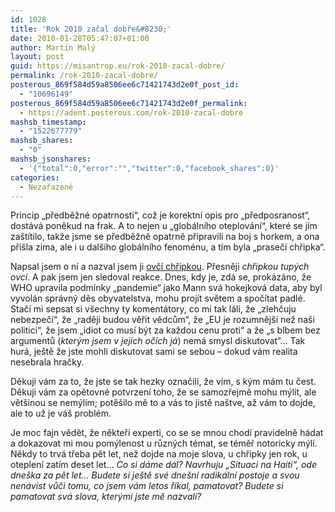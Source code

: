 ```yaml
---
id: 1028
title: 'Rok 2010 začal dobře&#8230;'
date: 2010-01-28T05:47:07+01:00
author: Martin Malý
layout: post
guid: https://misantrop.eu/rok-2010-zacal-dobre/
permalink: /rok-2010-zacal-dobre/
posterous_869f584d59a8506ee6c71421743d2e0f_post_id:
  - "10696149"
posterous_869f584d59a8506ee6c71421743d2e0f_permalink:
  - https://adent.posterous.com/rok-2010-zacal-dobre
mashsb_timestamp:
  - "1522677779"
mashsb_shares:
  - "0"
mashsb_jsonshares:
  - '{"total":0,"error":"","twitter":0,"facebook_shares":0}'
categories:
  - Nezařazené
---
```

Princip &#8222;předběžn&eacute; opatrnosti&#8220;, což je korektn&iacute; opis pro &#8222;předposranost&#8220;, dost&aacute;v&aacute; poněkud na frak. A to nejen u &#8222;glob&aacute;ln&iacute;ho oteplov&aacute;n&iacute;&#8220;, kter&eacute; se j&iacute;m za&scaron;t&iacute;tilo, takže jsme se předběžně opatrně připravili na boj s horkem, a ona při&scaron;la zima, ale i u dal&scaron;&iacute;ho glob&aacute;ln&iacute;ho fenom&eacute;nu, a t&iacute;m byla &#8222;praseč&iacute; chřipka&#8220;.

Napsal jsem o n&iacute; a nazval jsem ji [ovč&iacute; chřipkou](https://misantrop.eu/ovci-chrpka). Přesněji _chřipkou tup&yacute;ch ovc&iacute;_. A pak jsem jen sledoval reakce. Dnes, kdy je, zd&aacute; se, prok&aacute;z&aacute;no, že WHO upravila podm&iacute;nky &#8222;pandemie&#8220; jako Mann sv&aacute; hokejkov&aacute; data, aby byl vyvol&aacute;n spr&aacute;vn&yacute; děs obyvatelstva, mohu proj&iacute;t světem a spoč&iacute;tat padl&eacute;. Stač&iacute; mi sepsat si v&scaron;echny ty koment&aacute;tory, co mi tak l&aacute;li, že &#8222;zlehčuju nebezpeč&iacute;&#8220;, že &#8222;raději budou věřit vědcům&#8220;, že &#8222;EU je rozumněj&scaron;&iacute; než na&scaron;i politici&#8220;, že jsem &#8222;idiot co mus&iacute; b&yacute;t za každou cenu proti&#8220; a že &#8222;s blbem bez argumentů (_kter&yacute;m jsem v jejich oč&iacute;ch j&aacute;_) nem&aacute; smysl diskutovat&#8220;&#8230; Tak hur&aacute;, je&scaron;tě že jste mohli diskutovat sami se sebou &#8211; dokud v&aacute;m realita nesebrala hračky.

Děkuji v&aacute;m za to, že jste se tak hezky označili, že v&iacute;m, s k&yacute;m m&aacute;m tu čest. Děkuji v&aacute;m za opětovn&eacute; potvrzen&iacute; toho, že se samozřejmě mohu m&yacute;lit, ale vět&scaron;inou se nem&yacute;l&iacute;m; potě&scaron;ilo mě to a v&aacute;s to jistě na&scaron;tve, až v&aacute;m to dojde, ale to už je v&aacute;&scaron; probl&eacute;m.

Je moc fajn vědět, že někteř&iacute; experti, co se se mnou chod&iacute; pravidelně h&aacute;dat a dokazovat mi mou pom&yacute;lenost u různ&yacute;ch t&eacute;mat, se t&eacute;měř notoricky m&yacute;l&iacute;. Někdy to trv&aacute; třeba pět let, než dojde na moje slova, u chřipky jen rok, u oteplen&iacute; zat&iacute;m deset let&#8230; _Co si d&aacute;me d&aacute;l? Navrhuju &#8222;Situaci na Haiti&#8220;, ode dne&scaron;ka za pět let&#8230; Budete si je&scaron;tě sv&eacute; dne&scaron;n&iacute; radik&aacute;ln&iacute; postoje a svou nen&aacute;vist vůči tomu, co jsem v&aacute;m letos ř&iacute;kal, pamatovat? Budete si pamatovat sv&aacute; slova, kter&yacute;mi jste mě nazvali?_
